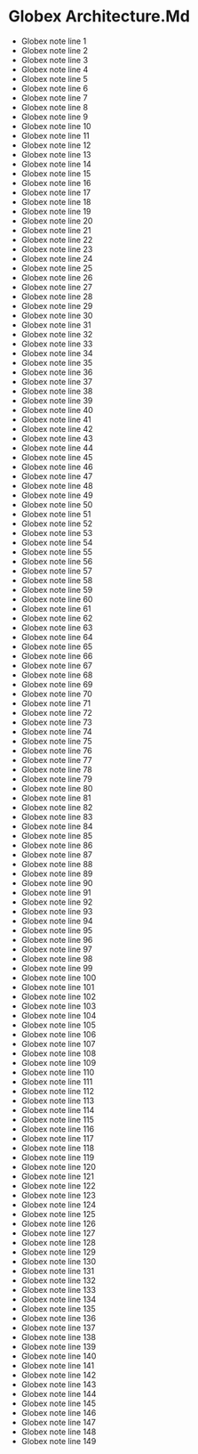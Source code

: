 # Globex Architecture.Md

- Globex note line 1
- Globex note line 2
- Globex note line 3
- Globex note line 4
- Globex note line 5
- Globex note line 6
- Globex note line 7
- Globex note line 8
- Globex note line 9
- Globex note line 10
- Globex note line 11
- Globex note line 12
- Globex note line 13
- Globex note line 14
- Globex note line 15
- Globex note line 16
- Globex note line 17
- Globex note line 18
- Globex note line 19
- Globex note line 20
- Globex note line 21
- Globex note line 22
- Globex note line 23
- Globex note line 24
- Globex note line 25
- Globex note line 26
- Globex note line 27
- Globex note line 28
- Globex note line 29
- Globex note line 30
- Globex note line 31
- Globex note line 32
- Globex note line 33
- Globex note line 34
- Globex note line 35
- Globex note line 36
- Globex note line 37
- Globex note line 38
- Globex note line 39
- Globex note line 40
- Globex note line 41
- Globex note line 42
- Globex note line 43
- Globex note line 44
- Globex note line 45
- Globex note line 46
- Globex note line 47
- Globex note line 48
- Globex note line 49
- Globex note line 50
- Globex note line 51
- Globex note line 52
- Globex note line 53
- Globex note line 54
- Globex note line 55
- Globex note line 56
- Globex note line 57
- Globex note line 58
- Globex note line 59
- Globex note line 60
- Globex note line 61
- Globex note line 62
- Globex note line 63
- Globex note line 64
- Globex note line 65
- Globex note line 66
- Globex note line 67
- Globex note line 68
- Globex note line 69
- Globex note line 70
- Globex note line 71
- Globex note line 72
- Globex note line 73
- Globex note line 74
- Globex note line 75
- Globex note line 76
- Globex note line 77
- Globex note line 78
- Globex note line 79
- Globex note line 80
- Globex note line 81
- Globex note line 82
- Globex note line 83
- Globex note line 84
- Globex note line 85
- Globex note line 86
- Globex note line 87
- Globex note line 88
- Globex note line 89
- Globex note line 90
- Globex note line 91
- Globex note line 92
- Globex note line 93
- Globex note line 94
- Globex note line 95
- Globex note line 96
- Globex note line 97
- Globex note line 98
- Globex note line 99
- Globex note line 100
- Globex note line 101
- Globex note line 102
- Globex note line 103
- Globex note line 104
- Globex note line 105
- Globex note line 106
- Globex note line 107
- Globex note line 108
- Globex note line 109
- Globex note line 110
- Globex note line 111
- Globex note line 112
- Globex note line 113
- Globex note line 114
- Globex note line 115
- Globex note line 116
- Globex note line 117
- Globex note line 118
- Globex note line 119
- Globex note line 120
- Globex note line 121
- Globex note line 122
- Globex note line 123
- Globex note line 124
- Globex note line 125
- Globex note line 126
- Globex note line 127
- Globex note line 128
- Globex note line 129
- Globex note line 130
- Globex note line 131
- Globex note line 132
- Globex note line 133
- Globex note line 134
- Globex note line 135
- Globex note line 136
- Globex note line 137
- Globex note line 138
- Globex note line 139
- Globex note line 140
- Globex note line 141
- Globex note line 142
- Globex note line 143
- Globex note line 144
- Globex note line 145
- Globex note line 146
- Globex note line 147
- Globex note line 148
- Globex note line 149